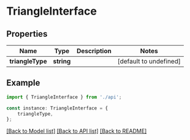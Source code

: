 # TriangleInterface


## Properties

Name | Type | Description | Notes
------------ | ------------- | ------------- | -------------
**triangleType** | **string** |  | [default to undefined]

## Example

```typescript
import { TriangleInterface } from './api';

const instance: TriangleInterface = {
    triangleType,
};
```

[[Back to Model list]](../README.md#documentation-for-models) [[Back to API list]](../README.md#documentation-for-api-endpoints) [[Back to README]](../README.md)
